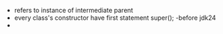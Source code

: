 - refers to instance of intermediate parent 
- every class's constructor have first  statement super(); -before jdk24
- 
